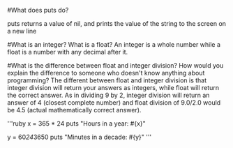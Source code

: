 #What does puts do?

puts returns a value of nil, and prints the value of the string to the screen on a new line

#What is an integer? What is a float?
An integer is a whole number while a float is a number with any decimal after it.

#What is the difference between float and integer division? How would you explain the difference to someone who doesn't know anything about programming?
The different between float and integer division is that integer division will return your answers as integers, while float will return the correct answer. As in dividing 9 by 2, integer division will return an answer of 4 (closest complete number) and float division of 9.0/2.0 would be 4.5 (actual mathematically correct answer).

'''ruby
x = 365 * 24
puts "Hours in a year: #{x}"

y = 60*24*3650
puts "Minutes in a decade: #{y}"
'''

